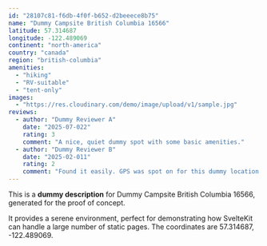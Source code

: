 ```yaml
---
id: "28107c81-f6db-4f0f-b652-d2beeece8b75"
name: "Dummy Campsite British Columbia 16566"
latitude: 57.314687
longitude: -122.489069
continent: "north-america"
country: "canada"
region: "british-columbia"
amenities:
  - "hiking"
  - "RV-suitable"
  - "tent-only"
images:
  - "https://res.cloudinary.com/demo/image/upload/v1/sample.jpg"
reviews:
  - author: "Dummy Reviewer A"
    date: "2025-07-022"
    rating: 3
    comment: "A nice, quiet dummy spot with some basic amenities."
  - author: "Dummy Reviewer B"
    date: "2025-02-011"
    rating: 2
    comment: "Found it easily. GPS was spot on for this dummy location."
---
```


This is a **dummy description** for Dummy Campsite British Columbia 16566, generated for the proof of concept.

It provides a serene environment, perfect for demonstrating how SvelteKit can handle a large number of static pages. The coordinates are 57.314687, -122.489069.
